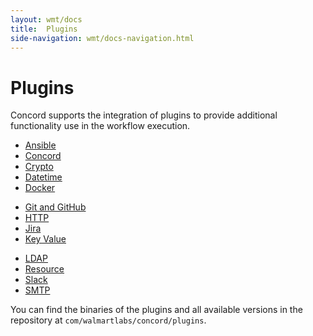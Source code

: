 ```yaml
---
layout: wmt/docs
title:  Plugins
side-navigation: wmt/docs-navigation.html
---
```


# Plugins

Concord supports the integration of plugins to provide additional functionality
use in the workflow execution.


<div class="container">
  <div class="row">
    <div class="col-md-4">
      <ul>
        <li><a href="./ansible.html">Ansible</a></li>
        <li><a href="./concord.html">Concord</a></li>
        <li><a href="./crypto.html">Crypto</a></li>
        <li><a href="./datetime.html">Datetime</a></li>
        <li><a href="./docker.html">Docker</a></li>
      </ul>
    </div>
    <div class="col-md-4">
      <ul>
        <li><a href="./git.html">Git and GitHub</a></li>
        <li><a href="./http.html">HTTP</a></li>
        <li><a href="./jira.html">Jira</a></li>
        <li><a href="./key-value.html">Key Value</a></li>
      </ul>
    </div>
    <div class="col-md-4">
      <ul> 
        <li><a href="./ldap.html">LDAP</a></li>
        <li><a href="./resource.html">Resource</a></li>
        <li><a href="./slack.html">Slack</a></li>
        <li><a href="./smtp.html">SMTP</a></li>
      </ul>
    </div>
  </div>
</div>

You can find the binaries of the plugins and all available versions in
the repository at `com/walmartlabs/concord/plugins`.

